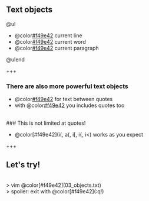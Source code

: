 ## Text objects

@ul
- @color[#f49e42](_) current line
- @color[#f49e42](iw) current word
- @color[#f49e42](ip) current paragraph

@ulend

+++

### There are also more powerful text objects

- @color[#f49e42](i") for text between quotes
- with @color[#f49e42](a") you includes quotes too

<br>
### This is not limited at quotes!

- @color[#f49e42](i(, a(, i[, i{, i<) works as you expect

+++

## Let's try!
<br>
> vim @color[#f49e42](03_objects.txt)
<br>
> spoiler: exit with @color[#f49e42](:q!)
